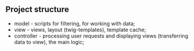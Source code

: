 ## Project structure

* model - scripts for filtering, for working with data;
* view - views, layout (twig-templates), template cache;
* controller - processing user requests and displaying views (transferring data to view), the main logic;
